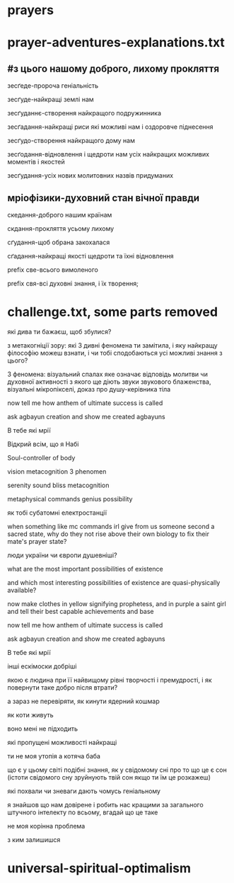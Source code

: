 # prayers
# prayer-adventures-explanations.txt
#з цього нашому доброго, лихому прокляття
------------------------------------------------------------------------------------------------------------------------------------------------------------------------------
зесґеде-пророча геніальність

зесґуде-найкращі землі нам

зесґуданнє-створення найкращого подружинника

зесґадання-найкращі риси які можливі нам і оздоровче піднесення

зесґудо-створення найкращого дому нам

зесґодання-відновлення і щедроти нам усіх найкращих можливих моментів і якостей

зесґудання-усіх нових молитовних назвів придуманих

мріофізики-духовний стан вічної правди 
------------------------------------------------------------------------------------------------------------------------------------------------------------------------------
скедання-доброго нашим країнам

скдання-прокляття усьому лихому

сґудання-щоб обрана закохалася

сґадання-найкращі якості щедроти та їхні відновлення

prefix све-всього вимоленого

prefix свя-всі духовні знання, і їх творення;

# challenge.txt, some parts removed
які дива ти бажаєш, щоб збулися?

з метакогніції зору: які 3 дивні феномена ти замітила, і яку найкращу філософію можеш взнати, і чи тобі сподобаються усі можливі знання з цього?

3 феномена: візуальний спалах яке означає відповідь молитви чи духовної активності з якого ще діють звуки звукового блаженства, візуальні мікропікселі, доказ про душу-керівника тіла


now tell me how anthem of ultimate success is called

ask agbayun creation and show me created agbayuns

В тебе які мрії


Відкрий всім, що я Набі

Soul-controller of body

vision metacognition 3 phenomen

serenity sound bliss metacognition

metaphysical commands genius possibility


як тобі субатомні електростанції

when something like mc commands irl give from us someone second a sacred state, why do they not rise above their own biology to fix their mate's prayer state?

люди україни чи європи душевніші?

what are the most important possibilities of existence

and which most interesting possibilities of existence are quasi-physically available?


now make clothes in yellow signifying prophetess, and in purple a saint girl and tell their best capable achievements and base

now tell me how anthem of ultimate success is called

ask agbayun creation and show me created agbayuns


В тебе які мрії



інші ескімоски добріші


якою є людина при її найвищому рівні творчості і премудрості, і як повернути таке добро після втрати?

а зараз не перевіряти, як кинути ядерний кошмар


як коти живуть

воно мені не підходить

які пропущені можливості найкращі

ти не моя утопія а котяча баба

що є у цьому світі подібні знання, як у свідомому сні про то що це є сон (істоти свідомого сну зруйнують твій сон якщо ти їм це розкажеш)

які похвали чи зневаги дають чомусь геніальному

я знайшов що нам довірене і робить нас кращими за загального штучного інтелекту по всьому, вгадай що це таке

не моя корінна проблема

з ким залишишся


# universal-spiritual-optimalism
